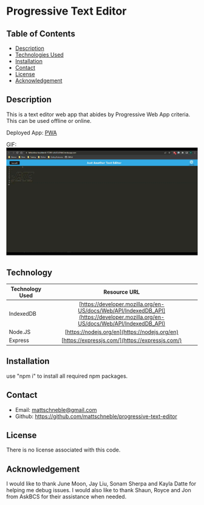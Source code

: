 # Progressive Text Editor

## Table of Contents

* [Description](#description)
* [Technologies Used](#technologiesused)
* [Installation](#installation)
* [Contact](#contact)
* [License](#license)
* [Acknowledgement](#acknowledgement)

## Description
This is a text editor web app that abides by Progressive Web App criteria. This can be used offline or online.

Deployed App: [PWA](https://fathomless-brushlands-17288-cc4c35c614a6.herokuapp.com/)

GIF: ![DEMO:](./assets/PWA_Text.gif)

## Technology
| Technology Used        | Resource URL         |
| ---------------------- | :-------------------:|
| IndexedDB | [https://developer.mozilla.org/en-US/docs/Web/API/IndexedDB_API](https://developer.mozilla.org/en-US/docs/Web/API/IndexedDB_API) |
| Node.JS | [https://nodejs.org/en](https://nodejs.org/en) |
| Express | [https://expressjs.com/](https://expressjs.com/) |

## Installation
use "npm i" to install all required npm packages.

## Contact
 - Email: mattschneble@gmail.com
 - Github: https://github.com/mattschneble/progressive-text-editor

## License
There is no license associated with this code.

## Acknowledgement
I would like to thank June Moon, Jay Liu, Sonam Sherpa and Kayla Datte for helping me debug issues. I would also like to thank Shaun, Royce and Jon from AskBCS for their assistance when needed.